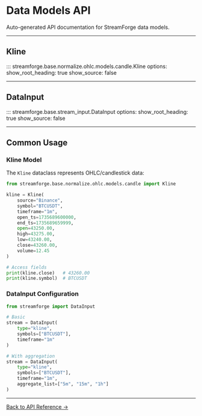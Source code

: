 # Data Models API

Auto-generated API documentation for StreamForge data models.

---

## Kline

::: streamforge.base.normalize.ohlc.models.candle.Kline
    options:
      show_root_heading: true
      show_source: false

---

## DataInput

::: streamforge.base.stream_input.DataInput
    options:
      show_root_heading: true
      show_source: false

---

## Common Usage

### Kline Model

The `Kline` dataclass represents OHLC/candlestick data:

```python
from streamforge.base.normalize.ohlc.models.candle import Kline

kline = Kline(
    source="Binance",
    symbol="BTCUSDT",
    timeframe="1m",
    open_ts=1735689600000,
    end_ts=1735689659999,
    open=43250.00,
    high=43275.00,
    low=43240.00,
    close=43260.00,
    volume=12.45
)

# Access fields
print(kline.close)   # 43260.00
print(kline.symbol)  # BTCUSDT
```

### DataInput Configuration

```python
from streamforge import DataInput

# Basic
stream = DataInput(
    type="kline",
    symbols=["BTCUSDT"],
    timeframe="1m"
)

# With aggregation
stream = DataInput(
    type="kline",
    symbols=["BTCUSDT"],
    timeframe="1m",
    aggregate_list=["5m", "15m", "1h"]
)
```

---

[Back to API Reference →](index.md)

